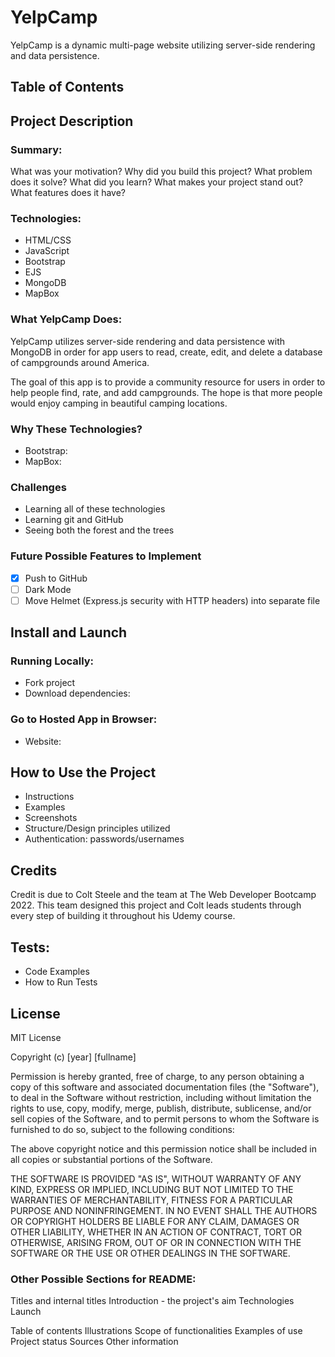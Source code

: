 # YelpCamp 

YelpCamp is a dynamic multi-page website utilizing server-side rendering and data persistence.


## Table of Contents 



## Project Description

### Summary:

What was your motivation?
Why did you build this project?
What problem does it solve?
What did you learn?
What makes your project stand out?
What features does it have?

### Technologies:
- HTML/CSS
- JavaScript
- Bootstrap
- EJS
- MongoDB
- MapBox

### What YelpCamp Does:

YelpCamp utilizes server-side rendering and data persistence with MongoDB in order for app users to read, create, edit, and delete a database of campgrounds around America. 

The goal of this app is to provide a community resource for users in order to help people find, rate, and add campgrounds.  The hope is that more people would enjoy camping in beautiful camping locations.

### Why These Technologies?

- Bootstrap: 
- MapBox:

### Challenges 

- Learning all of these technologies
- Learning git and GitHub
- Seeing both the forest and the trees

### Future Possible Features to Implement
- [x] Push to GitHub
- [ ] Dark Mode
- [ ] Move Helmet (Express.js security with HTTP headers) into separate file

## Install and Launch 

### Running Locally:

- Fork project
- Download dependencies:

### Go to Hosted App in Browser:

- Website: 

## How to Use the Project

- Instructions
- Examples 
- Screenshots
- Structure/Design principles utilized
- Authentication: passwords/usernames 

## Credits

Credit is due to Colt Steele and the team at The Web Developer Bootcamp 2022.  This team designed this project and Colt leads students through every step of building it throughout his Udemy course. 

## Tests:

- Code Examples
- How to Run Tests 

## License 
MIT License

Copyright (c) [year] [fullname]

Permission is hereby granted, free of charge, to any person obtaining a copy
of this software and associated documentation files (the "Software"), to deal
in the Software without restriction, including without limitation the rights
to use, copy, modify, merge, publish, distribute, sublicense, and/or sell
copies of the Software, and to permit persons to whom the Software is
furnished to do so, subject to the following conditions:

The above copyright notice and this permission notice shall be included in all
copies or substantial portions of the Software.

THE SOFTWARE IS PROVIDED "AS IS", WITHOUT WARRANTY OF ANY KIND, EXPRESS OR
IMPLIED, INCLUDING BUT NOT LIMITED TO THE WARRANTIES OF MERCHANTABILITY,
FITNESS FOR A PARTICULAR PURPOSE AND NONINFRINGEMENT. IN NO EVENT SHALL THE
AUTHORS OR COPYRIGHT HOLDERS BE LIABLE FOR ANY CLAIM, DAMAGES OR OTHER
LIABILITY, WHETHER IN AN ACTION OF CONTRACT, TORT OR OTHERWISE, ARISING FROM,
OUT OF OR IN CONNECTION WITH THE SOFTWARE OR THE USE OR OTHER DEALINGS IN THE
SOFTWARE.



### Other Possible Sections for README:

Titles and internal titles
Introduction - the project's aim
Technologies
Launch

Table of contents
Illustrations
Scope of functionalities 
Examples of use
Project status 
Sources
Other information




